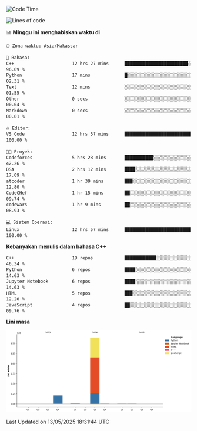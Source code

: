 <!--START_SECTION:waka-->
![Code Time](http://img.shields.io/badge/Code%20Time-208%20hrs%2029%20mins-blue)

![Lines of code](https://img.shields.io/badge/Sejak%20Hello%20World%20aku%20telah%20menulis-1.9%20million%20baris%20kode-blue)

📊 **Minggu ini menghabiskan waktu di** 

```text
🕑︎ Zona waktu: Asia/Makassar

💬 Bahasa: 
C++                      12 hrs 27 mins      ████████████████████████░   96.09 % 
Python                   17 mins             █░░░░░░░░░░░░░░░░░░░░░░░░   02.31 % 
Text                     12 mins             ░░░░░░░░░░░░░░░░░░░░░░░░░   01.55 % 
Other                    0 secs              ░░░░░░░░░░░░░░░░░░░░░░░░░   00.04 % 
Markdown                 0 secs              ░░░░░░░░░░░░░░░░░░░░░░░░░   00.01 % 

🔥 Editor: 
VS Code                  12 hrs 57 mins      █████████████████████████   100.00 % 

🐱‍💻 Proyek: 
Codeforces               5 hrs 28 mins       ███████████░░░░░░░░░░░░░░   42.26 % 
DSA                      2 hrs 12 mins       ████░░░░░░░░░░░░░░░░░░░░░   17.09 % 
atcoder                  1 hr 39 mins        ███░░░░░░░░░░░░░░░░░░░░░░   12.80 % 
CodeCHef                 1 hr 15 mins        ██░░░░░░░░░░░░░░░░░░░░░░░   09.74 % 
codewars                 1 hr 9 mins         ██░░░░░░░░░░░░░░░░░░░░░░░   08.93 % 

💻 Sistem Operasi: 
Linux                    12 hrs 57 mins      █████████████████████████   100.00 % 
```

**Kebanyakan menulis dalam bahasa C++** 

```text
C++                      19 repos            ████████████░░░░░░░░░░░░░   46.34 % 
Python                   6 repos             ████░░░░░░░░░░░░░░░░░░░░░   14.63 % 
Jupyter Notebook         6 repos             ████░░░░░░░░░░░░░░░░░░░░░   14.63 % 
HTML                     5 repos             ███░░░░░░░░░░░░░░░░░░░░░░   12.20 % 
JavaScript               4 repos             ██░░░░░░░░░░░░░░░░░░░░░░░   09.76 % 
```



**Lini masa**

![Lines of Code chart](https://raw.githubusercontent.com/yusuf601/yusuf601/main/assets/bar_graph.png)


 Last Updated on 13/05/2025 18:31:44 UTC
<!--END_SECTION:waka-->
